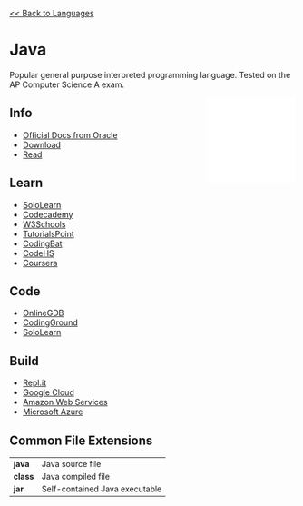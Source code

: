 <style>
img {
    height: 150px;
    float: right;
    position: sticky;
    top: 50px;
}
td.extension {
    font-weight: bold;
}
</style>

<a href=".">&lt;&lt; Back to Languages</a>

# Java
Popular general purpose interpreted programming language.  Tested on the AP Computer Science A exam.

<img src="logos/Java.png" />

## Info
- [Official Docs from Oracle](https://docs.oracle.com/en/java/)
- [Download](https://java.com/en/download/)
- [Read](https://en.wikipedia.org/wiki/Java_(programming_language))

## Learn
- [SoloLearn](https://www.sololearn.com/Course/Java/")
- [Codecademy](https://www.codecademy.com/learn/learn-java")
- [W3Schools](https://www.w3schools.com/java/default.asp)
- [TutorialsPoint](https://www.tutorialspoint.com/java/)
- [CodingBat](https://codingbat.com/java)
- [CodeHS](https://codehs.com/info/curriculum/apjava)
- [Coursera](https://www.coursera.org/specializations/java-programming)

## Code
- [OnlineGDB](https://www.onlinegdb.com/online_java_compiler)
- [CodingGround](https://www.tutorialspoint.com/compile_java_online.php)
- [SoloLearn](https://code.sololearn.com/#java)

## Build
- [Repl.it](https://repl.it/languages/java10)
- [Google Cloud](https://cloud.google.com/java)
- [Amazon Web Services](https://aws.amazon.com/developer/language/java/)
- [Microsoft Azure](https://docs.microsoft.com/azure/java/)

## Common File Extensions
<table>
    <tr>
        <td class="extension">java</td>
        <td>Java source file</td>
    </tr>
    <tr>
        <td class="extension">class</td>
        <td>Java compiled file</td>
    </tr>
    <tr>
        <td class="extension">jar</td>
        <td>Self-contained Java executable</td>
    </tr>
</table>